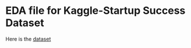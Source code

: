 # EDA file for Kaggle-Startup Success Dataset

Here is the [dataset](https://www.kaggle.com/manishkc06/startup-success-prediction)
